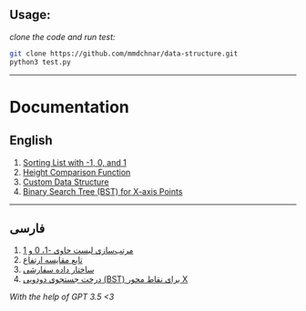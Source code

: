 ## Usage:

_clone the code and run test:_
```bash
git clone https://github.com/mmdchnar/data-structure.git
python3 test.py
```

---
# Documentation

## English

1. [Sorting List with -1, 0, and 1](https://github.com/mmdchnar/data-structure/blob/main/S2_Q12)
2. [Height Comparison Function](https://github.com/mmdchnar/data-structure/blob/main/S4_Q56)
3. [Custom Data Structure](https://github.com/mmdchnar/data-structure/blob/main/S3_Q86)
4. [Binary Search Tree (BST) for X-axis Points](https://github.com/mmdchnar/data-structure/blob/main/S4_Q59)

---

## فارسی

1. [مرتب‌سازی لیست حاوی -1، 0 و 1](https://github.com/mmdchnar/data-structure/blob/main/S2_Q12/README_fa.md)
2. [تابع مقایسه ارتفاع](https://github.com/mmdchnar/data-structure/blob/main/S4_Q56/README_fa.md)
3. [ساختار داده سفارشی](https://github.com/mmdchnar/data-structure/blob/main/S3_Q86/README_fa.md)
4. [درخت جستجوی دودویی (BST) برای نقاط محور X](https://github.com/mmdchnar/data-structure/blob/main/S4_Q59/README_fa.md)


_With the help of GPT 3.5 <3_
